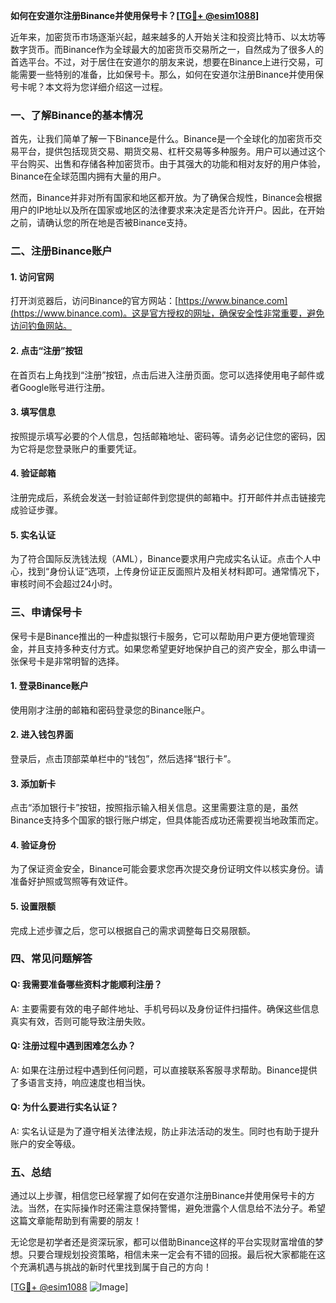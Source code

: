 **如何在安道尔注册Binance并使用保号卡？[[TG💪+ @esim1088](https://t.me/s/esim1088)]**

近年来，加密货币市场逐渐兴起，越来越多的人开始关注和投资比特币、以太坊等数字货币。而Binance作为全球最大的加密货币交易所之一，自然成为了很多人的首选平台。不过，对于居住在安道尔的朋友来说，想要在Binance上进行交易，可能需要一些特别的准备，比如保号卡。那么，如何在安道尔注册Binance并使用保号卡呢？本文将为您详细介绍这一过程。

### **一、了解Binance的基本情况**

首先，让我们简单了解一下Binance是什么。Binance是一个全球化的加密货币交易平台，提供包括现货交易、期货交易、杠杆交易等多种服务。用户可以通过这个平台购买、出售和存储各种加密货币。由于其强大的功能和相对友好的用户体验，Binance在全球范围内拥有大量的用户。

然而，Binance并非对所有国家和地区都开放。为了确保合规性，Binance会根据用户的IP地址以及所在国家或地区的法律要求来决定是否允许开户。因此，在开始之前，请确认您的所在地是否被Binance支持。

### **二、注册Binance账户**

#### **1. 访问官网**
打开浏览器后，访问Binance的官方网站：[https://www.binance.com](https://www.binance.com)。这是官方授权的网址，确保安全性非常重要，避免访问钓鱼网站。

#### **2. 点击“注册”按钮**
在首页右上角找到“注册”按钮，点击后进入注册页面。您可以选择使用电子邮件或者Google账号进行注册。

#### **3. 填写信息**
按照提示填写必要的个人信息，包括邮箱地址、密码等。请务必记住您的密码，因为它将是您登录账户的重要凭证。

#### **4. 验证邮箱**
注册完成后，系统会发送一封验证邮件到您提供的邮箱中。打开邮件并点击链接完成验证步骤。

#### **5. 实名认证**
为了符合国际反洗钱法规（AML），Binance要求用户完成实名认证。点击个人中心，找到“身份认证”选项，上传身份证正反面照片及相关材料即可。通常情况下，审核时间不会超过24小时。

### **三、申请保号卡**

保号卡是Binance推出的一种虚拟银行卡服务，它可以帮助用户更方便地管理资金，并且支持多种支付方式。如果您希望更好地保护自己的资产安全，那么申请一张保号卡是非常明智的选择。

#### **1. 登录Binance账户**
使用刚才注册的邮箱和密码登录您的Binance账户。

#### **2. 进入钱包界面**
登录后，点击顶部菜单栏中的“钱包”，然后选择“银行卡”。

#### **3. 添加新卡**
点击“添加银行卡”按钮，按照指示输入相关信息。这里需要注意的是，虽然Binance支持多个国家的银行账户绑定，但具体能否成功还需要视当地政策而定。

#### **4. 验证身份**
为了保证资金安全，Binance可能会要求您再次提交身份证明文件以核实身份。请准备好护照或驾照等有效证件。

#### **5. 设置限额**
完成上述步骤之后，您可以根据自己的需求调整每日交易限额。

### **四、常见问题解答**

#### **Q: 我需要准备哪些资料才能顺利注册？**
A: 主要需要有效的电子邮件地址、手机号码以及身份证件扫描件。确保这些信息真实有效，否则可能导致注册失败。

#### **Q: 注册过程中遇到困难怎么办？**
A: 如果在注册过程中遇到任何问题，可以直接联系客服寻求帮助。Binance提供了多语言支持，响应速度也相当快。

#### **Q: 为什么要进行实名认证？**
A: 实名认证是为了遵守相关法律法规，防止非法活动的发生。同时也有助于提升账户的安全等级。

### **五、总结**

通过以上步骤，相信您已经掌握了如何在安道尔注册Binance并使用保号卡的方法。当然，在实际操作时还需注意保持警惕，避免泄露个人信息给不法分子。希望这篇文章能帮助到有需要的朋友！

无论您是初学者还是资深玩家，都可以借助Binance这样的平台实现财富增值的梦想。只要合理规划投资策略，相信未来一定会有不错的回报。最后祝大家都能在这个充满机遇与挑战的新时代里找到属于自己的方向！

[[TG💪+ @esim1088](https://t.me/s/esim1088) ![Image](https://i.postimg.cc/4NQfJmqS/Snipaste-2025-05-13-00-14-12.png)]